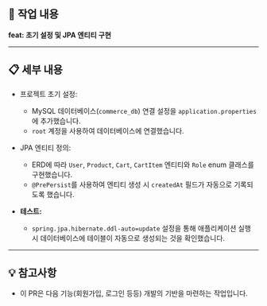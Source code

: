 ## 📌 작업 내용

**feat: 초기 설정 및 JPA 엔티티 구현**

---

## 📋 세부 내용

- 프로젝트 초기 설정:
    - MySQL 데이터베이스(`commerce_db`) 연결 설정을 `application.properties`에 추가했습니다.
    - `root` 계정을 사용하여 데이터베이스에 연결했습니다.

- JPA 엔티티 정의:
    - ERD에 따라 `User`, `Product`, `Cart`, `CartItem` 엔티티와 `Role` enum 클래스를 구현했습니다.
    - `@PrePersist`를 사용하여 엔티티 생성 시 `createdAt` 필드가 자동으로 기록되도록 했습니다.

- **테스트:**
    - `spring.jpa.hibernate.ddl-auto=update` 설정을 통해 애플리케이션 실행 시 데이터베이스에 테이블이 자동으로 생성되는 것을 확인했습니다.

---

## 💡 참고사항

- 이 PR은 다음 기능(회원가입, 로그인 등등) 개발의 기반을 마련하는 작업입니다.